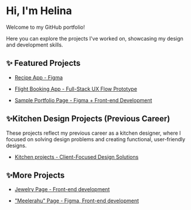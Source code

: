 # Hi, I'm Helina 

Welcome to my GitHub portfolio! 

Here you can explore the projects I've worked on, showcasing my design and development skills.

## ✨ Featured Projects

- [Recipe App - Figma](https://github.com/HelinaJarvesaar/Recipe_App.git)
  
- [Flight Booking App - Full-Stack UX Flow Prototype](https://github.com/HelinaJarvesaar/myFlightBookingApp.git)
  
- [Sample Portfolio Page - Figma + Front-end Development](https://github.com/HelinaJarvesaar/Sample_Portfolio.git)
  


## ✨Kitchen Design Projects (Previous Career)

These projects reflect my previous career as a kitchen designer, where I focused on solving design problems and creating functional, user-friendly designs.

- [Kitchen projects - Client-Focused Design Solutions](https://github.com/HelinaJarvesaar/Kitchen_projects.git)


## ✨More Projects
  
- [Jewelry Page - Front-end development](https://github.com/HelinaJarvesaar/Jewerly_Page.git)
  
- ["Meelerahu" Page - Figma, Front-end development](https://github.com/HelinaJarvesaar/mySecondPage.git)


<!---
HelinaJarvesaar/HelinaJarvesaar is a ✨ special ✨ repository because its `README.md` (this file) appears on your GitHub profile.
You can click the Preview link to take a look at your changes.
--->
